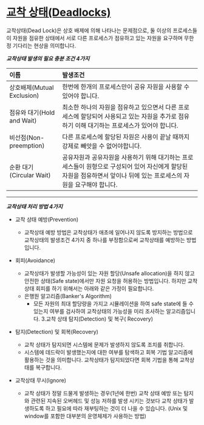 # <u>교착 상태(Deadlocks)</u>

교착상태(Dead Lock)은 상호 배제에 의해 나타나는 문제점으로, 둘 이상의 프로세스들이 자원을 점유한 상태에서 서로 다른 프로세스가 점유하고 있는 자원을 요구하며 무한정 기다리는 현상을 의미합니다.

***교착상태 발생의 필요 충분 조건 4가지***

| 이름                     | 발생조건                                                                                          |
|:-----------------------|:----------------------------------------------------------------------------------------------|
| 상호배제(Mutual Exclusion) | 한번에 한개의 프로세스만이 공유 자원을 사용할 수 있어야 합니다.                                                          |
| 점유와 대기(Hold and Wait)  | 최소한 하나의 자원을 점유하고 있으면서 다른 프로세스에 할당되어 사용되고 있는 자원을 추가로 점유하기 이해 대기하는 프로세스가 있어야 합니다.               |
| 비선점(Non-preemption)    | 다른 프로세스에 할당된 자원은 사용이 끝날 때까지 강제로 빼앗을 수 없어야합니다.                                                 |
| 순환 대기(Circular Wait)   | 공유자원과 공유자원을 사용하기 위해 대기하는 프로세스들이 원형으로 구성되어 있어 자신에게 할당된 자원을 점유하면서 앞이나 뒤에 있는 프로세스의 자원을 요구해야 합니다. |

---
***교착상태 처리 방법 4가지***

* 교착 상태 예방(Prevention)

    * 교착상태 예방 방법은 교착상태가 애초에 일어나지 않도록 방지하는 방법으로 교착상태의 발생조건 4가지 중 하나를 부정함으로써 교착상태를 예방하는 방법입니다.

* 회피(Avoidance)

    * 교착상태가 발생할 가능성이 있는 자원 할당(Unsafe allocation)을 하지 않고 안전한 상태(Safe state)에서만 자원 요청을 허용하는 방법입니다. 하지만 교착상태 회피를 하기 위해서는
      아래와 같은 가정이 필요합니다.
    * 은행원 알고리즘(Banker's Algorithm)
        * 모든 자원의 최대 할당량을 가지고 시뮬레이션을 하여 safe state에 들 수 있는지 여부를 검사하여 교착상태의 가능성을 미리 조사하는 알고리즘입니다. 3.교착 상태 탐지(Detection) 및
          복구(
          Recovery)

* 탐지(Detection) 및 회복(Recovery)

    * 교착 상태가 탐지되면 시스템에 문제가 발생하지 않도록 조치를 취합니다.
    * 시스템에 데드락이 발생했는지에 대한 여부를 탐색하고 회복 기법 알고리즘에 활용하는 것을 의미합니다. 교착상태가 탐지되었다면 회복 기법을 통해 교착상태를 복구합니다.

* 교착상태 무시(Ignore)

    * 교착 상태가 정말 드물게 발생하는 경우(1년에 한번) 교착 상태 예방 또는 탐지와 관련된 지속된 오버헤드 및 성능 저하를 발생 시키는 것보다 교착 상태가 발생하도록 하고 필요에 따라 재부팅하는 것이 더
      나을 수 있습니다.
      (Unix 및 window를 포함한 대부분의 운영체제가 사용하는 방법)